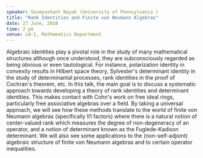 ```yaml
---
speaker: Soumyashant Nayak (University of Pennsylvania )
title: "Rank Identities and Finite von Neumann Algebras"
date: 27 June, 2018
time: 2 pm
venue: LH-1, Mathematics Department
---
```


Algebraic identities play a pivotal role in the study of many mathematical structures although once understood, they are subconsciously regarded as being obvious or even tautological. For instance, polarization identity in convexity results in Hilbert space theory, Sylvester's determinant identity in the study of determinantal processes, rank identities in the proof of Cochran's theorem, etc. In this talk, the main goal is to discuss a systematic approach towards developing a theory of rank identities and determinant identities. This makes contact with Cohn's work on free ideal rings, particularly free associative algebras over a field. By taking a universal approach, we will see how these methods translate to the world of finite von Neumann algebras (specifically II1 factors) where there is a natural notion of center-valued rank which measures the degree of non-degeneracy of an operator, and a notion of determinant known as the Fuglede-Kadison determinant. We will also see some applications to the (non-self-adjoint) algebraic structure of finite von Neumann algebras and to certain operator inequalities.

